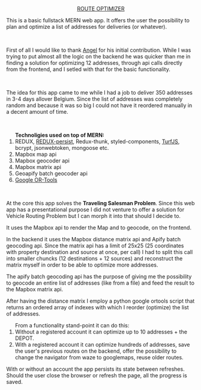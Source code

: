 <p align="center">
    <a href="https://adrianserbanescu.com/routeOptimizer/">ROUTE OPTIMIZER</a>
</p>

<p>
    This is a basic fullstack MERN web app. It offers the user the possibility to plan and optimize a list of addresses for deliveries (or whatever).
</p>
<br />

<p>
    First of all I would like to thank <a href="https://github.com/Angelxv01">Angel</a> for his initial contribution. While I was trying to put almost all the logic on the backend he was quicker than me in finding a solution for optimizing 12 addresses, through api calls directly from the frontend, and I setled with that for the basic functionality.
</p>
<br />
<p>
    The idea for this app came to me while I had a job to deliver 350 addresses in 3-4 days allover Belgium. Since the list of addresses was completely random and because it was so big I could not have it reordered manually in a decent amount of time.
</p>
<br />
<p>
    <ol><strong>Technoligies used on top of MERN:</strong>
        <li>REDUX, <a href="https://github.com/rt2zz/redux-persist">REDUX-persist</a>, Redux-thunk, styled-components, <a href="https://github.com/Turfjs/turf">TurfJS</a>, bcrypt, jsonwebtoken, mongoose etc. </li>
        <li>Mapbox map api</li>
        <li>Mapbox geocoder api</li>
        <li>Mapbox matrix api</li>
        <li>Geoapify batch geocoder api</li>
        <li><a href="https://developers.google.com/optimization/routing/tsp">Google OR-Tools</a></li>
        </ol>
</p><br />

At the core this app solves the <strong>Traveling Salesman Problem</strong>. Since this web app has a presentational purpose I did not venture to offer a solution for Vehicle Routing Problem but I can morph it into that should I decide to.

It uses the Mapbox api to render the Map and to geocode, on the frontend.

In the backend it uses the Mapbox distance matrix api and Apify batch geocoding api. 
Since the matrix api has a limit of 25x25 (25 coordinates with property destination and source at once, per call) I had to split this call into smaller chuncks (12 destinations + 12 sources) and reconstruct the matrix myself in order to be able to optimize more addresses.

The apify batch geocoding api has the purpose of giving me the possibility to geocode an entire list of addresses (like from a file) and feed the result to the Mapbox matrix api.

After having the distance matrix I employ a python google ortools script that returns an ordered
array of indexes with which I reorder (optimize) the list of addresses.

<ol>From a functionality stand-point it can do this:
    <li>Without a registered account it can optimize up to 10 addresses + the DEPOT.</li>
    <li>With a registered account it can optimize hundreds of addresses, save the user's previous routes on the backend, offer the possibility to change the navigator from waze to googlemaps, reuse older routes.</li>
</ol>

With or without an account the app persists its state between refreshes. Should the user close the browser or refresh the page, all the progress is saved.
